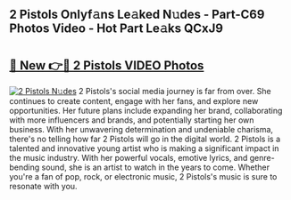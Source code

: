 ## 2 Pistols Onlyf𝚊ns Le𝚊ked N𝚞des - Part-C69 Photos Video - Hot Part Le𝚊ks QCxJ9

# <h2><a href="http://ab78845.deff.icu/?id=2+Pistols">🔗 New 👉🔴 2 Pistols VIDEO Photos</a></h2>

[![2 Pistols N𝚞des](https://i.imgur.com/rIISA9y.gif)](http://ab78845.deff.icu/?id=2+Pistols)
2 Pistols's social media journey is far from over. She continues to create content, engage with her fans, and explore new opportunities. Her future plans include expanding her brand, collaborating with more influencers and brands, and potentially starting her own business. With her unwavering determination and undeniable charisma, there's no telling how far 2 Pistols will go in the digital world. 2 Pistols is a talented and innovative young artist who is making a significant impact in the music industry. With her powerful vocals, emotive lyrics, and genre-bending sound, she is an artist to watch in the years to come. Whether you're a fan of pop, rock, or electronic music, 2 Pistols's music is sure to resonate with you.
